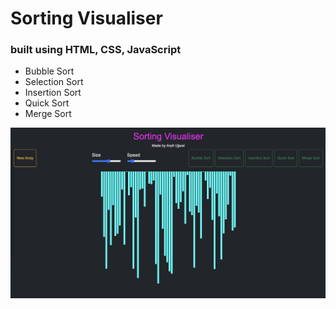 # Sorting Visualiser

### built using HTML, CSS, JavaScript 
- Bubble Sort 
- Selection Sort
- Insertion Sort
- Quick Sort
- Merge Sort


<img src="screenshot.png"> <br/>
